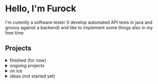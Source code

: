 # Hello, I'm Furock

I'm curently a software tester (I develop automated API tests in java and groovy against a backend) and like to implement some things also in my free time

## Projects

<!-- project structure 
  **🧰 Technologies**    

  **🎯 Motivation**  
  
  **📜 Explanation**    
  
  **🚀 Further Potential**  
-->

<details> <summary>finished (for now)</summary>
In every project there could still be added a release package (and versioning) but for now they're finished and usable (maybe still have to be built)

<details> 
  <summary>AutoClicker</summary>
  Repository: https://github.com/Furock/AutoClicker
  
  **🧰 Technologies**    
  Java, swing for ui, Gradle, vscode
    
  **🎯 Motivation**  
  I liked clicker games and there this automation makes sense. Besides a friend of mine complained, that her downloaded autoclicker is not good enough
    
  **📜 Explanation**
  It has a minimal UI (photo is coming), and it's more for technical users than non-technical users:
  You can set the time between pressing the click button and releasing it and the waited time between two clicks. 
  The Background: Everyone has different hardware and it's difficult to guarantee x clicks per second. Instead you can control finer settings and also use an integrated test how many clicks per seconds there are 
  
  **🚀 Further Potential**
  * better UI
  * using C/C++ for better performance
  * make clicks/s settable
  * ...
</details>
<details> 
  <summary>[FileServer](https://github.com/Furock/FileServer)</summary>
  Test
</details>
</details>
<details> <summary>ongoing projects</summary>

* <details> <summary>[AutoClicker](https://github.com/Furock/AutoClicker) - just release package missing</summary>

</details>
<details> <summary>on ice</summary>
  
</details>
<details> <summary>ideas (not started yet)</summary>



</details>
<!--
**Furock/Furock** is a ✨ _special_ ✨ repository because its `README.md` (this file) appears on your GitHub profile.

Here are some ideas to get you started:

- 🔭 I’m currently working on ...
- 🌱 I’m currently learning ...
- 👯 I’m looking to collaborate on ...
- 🤔 I’m looking for help with ...
- 💬 Ask me about ...
- 📫 How to reach me: ...
- 😄 Pronouns: ...
- ⚡ Fun fact: ...
-->
